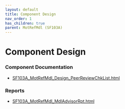 ```yaml
---
layout: default
title: Component Design
nav_order: 1
has_children: true
parent: MotRefMdl (SF103A)
---
```

# Component Design
### Component Documentation

- [SF103A_MotRefMdl_Design_PeerReviewChkList.html](Doc/SF103A_MotRefMdl_Design_PeerReviewChkList.html)

### Reports

- [SF103A_MotRefMdl_MdlAdvisorRpt.html](Reports/SF103A_MotRefMdl_MdlAdvisorRpt.html)

